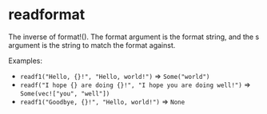 # readformat

The inverse of format!().
The format argument is the format string, and the s argument is the string to match the format
against.

Examples:
 - `readf1("Hello, {}!", "Hello, world!")` => `Some("world")`
 - `readf("I hope {} are doing {}!", "I hope you are doing well!")` => `Some(vec!["you", "well"])`
 - `readf1("Goodbye, {}!", "Hello, world!")` => `None`
